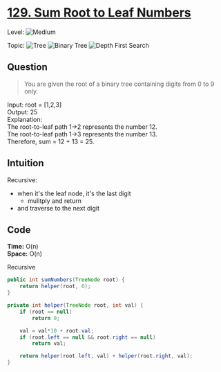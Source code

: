 # [129. Sum Root to Leaf Numbers](https://leetcode.com/problems/sum-root-to-leaf-numbers/)

Level:
![Medium](https://img.shields.io/badge/-Medium-ff8000)

Topic:
![Tree](https://img.shields.io/badge/-Tree-70db70)
![Binary Tree](https://img.shields.io/badge/-Binary_Tree-5cd65c)
![Depth First Search](https://img.shields.io/badge/-Depth_First_Search-47d147)

## Question

> You are given the root of a binary tree containing digits from 0 to 9 only.

Input: root = [1,2,3]  
Output: 25  
Explanation:  
The root-to-leaf path 1->2 represents the number 12.  
The root-to-leaf path 1->3 represents the number 13.  
Therefore, sum = 12 + 13 = 25.

## Intuition

Recursive:

- when it's the leaf node, it's the last digit
  - mulitply and return
- and traverse to the next digit

## Code

**Time:** O(n)  
**Space:** O(n)

Recursive

```java
public int sumNumbers(TreeNode root) {
    return helper(root, 0);
}

private int helper(TreeNode root, int val) {
    if (root == null)
        return 0;

    val = val*10 + root.val;
    if (root.left == null && root.right == null)
        return val;

    return helper(root.left, val) + helper(root.right, val);
}
```
